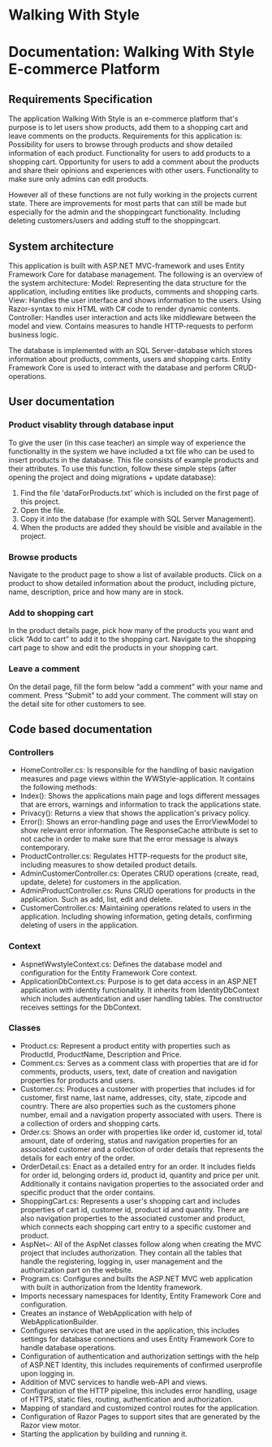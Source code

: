 # Walking With Style

# Documentation: Walking With Style E-commerce Platform

## Requirements Specification

The application Walking With Style is an e-commerce platform that's purpose is to let users show products, 
add them to a shopping cart and leave comments on the products. Requirements for this application is:
Possibility for users to browse through products and show detailed information of each product.
Functionality for users to add products to a shopping cart.
Opportunity for users to add a comment about the products and share their opinions and experiences with other users.
Functionality to make sure only admins can edit products.

However all of these functions are not fully working in the projects current state. There are improvements for most parts that 
can still be made but especially for the admin and the shoppingcart functionality. Including deleting customers/users 
and adding stuff to the shoppingcart.

## System architecture

This application is built with ASP.NET MVC-framework and uses Entity Framework Core for database management. 
The following is an overview of the system architecture:
Model: Representing the data structure for the application, including entities like products, comments and shopping carts. 
View: Handles the user interface and shows information to the users. Using Razor-syntax to mix HTML with C# code to render dynamic contents.
Controller: Handles user interaction and acts like middleware between the model and view. Contains measures to handle HTTP-requests to perform business logic.

The database is implemented with an SQL Server-database which stores information about products, comments, users and shopping carts. 
Entity Framework Core is used to interact with the database and perform CRUD-operations. 

## User documentation

### Product visablity through database input

To give the user (in this case teacher) an simple way of experience the functionality in the system we have included a txt file 
who can be used to insert products in the database. This file consists of example products and their attributes. To use this 
function, follow these simple steps (after opening the project and doing migrations + update database):
1. Find the file 'dataForProducts.txt' which is included on the first page of this project.
2. Open the file.
3. Copy it into the database (for example with SQL Server Management).
4. When the products are added they should be visible and available in the project.

### Browse products

Navigate to the product page to show a list of available products.
Click on a product to show detailed information about the product, including picture, name, description, price and how many are in stock.

### Add to shopping cart

In the product details page, pick how many of the products you want and click “Add to cart” to add it to the shopping cart.
Navigate to the shopping cart page to show and edit the products in your shopping cart.

### Leave a comment

On the detail page, fill the form below “add a comment” with your name and comment.
Press “Submit” to add your comment. The comment will stay on the detail site for other customers to see.

## Code based documentation

### Controllers

* HomeController.cs: Is responsible for the handling of basic navigation measures and page views within the WWStyle-application. It contains the following methods:
* Index(): Shows the applications main page and logs different messages that are errors, warnings and information to track the applications state.
* Privacy(): Returns a view that shows the application's privacy policy. 
* Error(): Shows an error-handling page and uses the ErrorViewModel to show relevant error information. The ResponseCache attribute is set to not cache in order to make sure that the error message is always contemporary.
* ProductController.cs: Regulates HTTP-requests for the product site, including measures to show detailed product details.
* AdminCustomerController.cs: Operates CRUD operations (create, read, update, delete) for customers in the application.
* AdminProductController.cs: Runs CRUD operations for products in the application. Such as add, list, edit and delete.
* CustomerController.cs: Maintaining operations related to users in the application. Including showing information, geting details, confirming deleting of users in the application.

  
### Context

* AspnetWwstyleContext.cs: Defines the database model and configuration for the Entity Framework Core context.
* ApplicationDbContext.cs: Purpose is to get data access in an ASP.NET application with identity functionality. It inherits from IdentityDbContext which includes authentication and user handling tables. The constructor receives settings for the DbContext.   

### Classes

* Product.cs: Represent a product entity with properties such as ProductId, ProductName, Description and Price.
* Comment.cs: Serves as a comment class with properties that are id for comments, products, users, text, date of creation and navigation properties for products and users.
* Customer.cs: Produces a customer with properties that includes id for customer, first name, last name, addresses, city, state, zipcode and country. There are also properties such as the customers phone number, email and a navigation property associated with users. There is a collection of orders and shopping carts. 
* Order.cs: Shows an order with properties like order id, customer id, total amount, date of ordering, status and navigation properties for an associated customer and a collection of order details that represents the details for each entry of the order.
* OrderDetail.cs: Enact as a detailed entry for an order. It includes fields for order id, belonging orders id, product id, quantity and price per unit. Additionally it contains navigation properties to the associated order and specific product that the order contains.
* ShoppingCart.cs: Represents a user's shopping cart and includes properties of cart id, customer id, product id and quantity. There are also navigation properties to the associated customer and product, which connects each shopping cart entry to a specific customer and product.
* AspNet~:  All of the AspNet classes follow along when creating the MVC project that includes authorization. They contain all the tables that handle the registering, logging in, user management and the authorization part on the website.
* Program.cs: Configures and builts the ASP.NET MVC web application with built in authorization from the Identity framework. 
* Imports necessary namespaces for Identity, Entity Framework Core and configuration.
* Creates an instance of WebApplication with help of WebApplicationBuilder.
* Configures services that are used in the application, this includes settings for database connections and uses Entity Framework Core to handle database operations.
* Configuration of authentication and authorization settings with the help of ASP.NET Identity, this includes requirements of confirmed userprofile upon logging in. 
* Addition of MVC services to handle web-API and views. 
* Configuration of the HTTP pipeline, this includes error handling, usage of HTTPS, static files, routing, authentication and authorization.
* Mapping of standard and customized control routes for the application. 
* Configuration of Razor Pages to support sites that are generated by the Razor view motor. 
* Starting the application by building and running it. 





